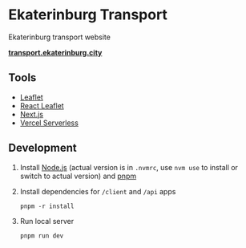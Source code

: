 # Ekaterinburg Transport

Ekaterinburg transport website

**[transport.ekaterinburg.city](https://transport.ekaterinburg.city)**

## Tools

-   [Leaflet](https://leafletjs.com/)
-   [React Leaflet](https://react-leaflet.js.org/)
-   [Next.js](https://nextjs.org/)
-   [Vercel Serverless](https://vercel.com/)

## Development

1. Install [Node.js](https://nodejs.org/en/download/) (actual version is in `.nvmrc`, use `nvm use` to install or switch to actual version) and [pnpm](https://www.npmjs.com/package/pnpm#user-content-installation)

2. Install dependencies for `/client` and `/api` apps

    ```
    pnpm -r install
    ```

3. Run local server

    ```
    pnpm run dev
    ```
